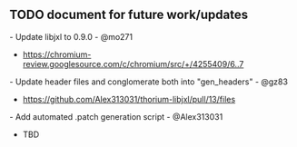 ## TODO document for future work/updates

&#45; Update libjxl to 0.9.0 - @mo271

 - https://chromium-review.googlesource.com/c/chromium/src/+/4255409/6..7

&#45; Update header files and conglomerate both into "gen_headers" - @gz83

 - https://github.com/Alex313031/thorium-libjxl/pull/13/files

&#45; Add automated .patch generation script - @Alex313031

 - TBD
